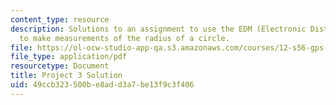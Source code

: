 ```yaml
---
content_type: resource
description: Solutions to an assignment to use the EDM (Electronic Distance Measurement)
  to make measurements of the radius of a circle.
file: https://ol-ocw-studio-app-qa.s3.amazonaws.com/courses/12-s56-gps-where-are-you-fall-2008/49ccb323500be8add3a7be13f9c3f406_proj_3_05_soln.pdf
file_type: application/pdf
resourcetype: Document
title: Project 3 Solution
uid: 49ccb323-500b-e8ad-d3a7-be13f9c3f406
---
```

